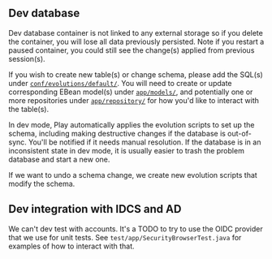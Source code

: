 ## Dev database

Dev database container is not linked to any external storage so if you delete the container, you will lose all data previously persisted.
Note if you restart a paused container, you could still see the change(s) applied from previous session(s).

If you wish to create new table(s) or change schema, please add the SQL(s) under [`conf/evolutions/default/`](https://github.com/seattle-uat/civiform/tree/main/universal-application-tool-0.0.1/conf/evolutions/default).
You will need to create or update corresponding EBean model(s) under [`app/models/`](https://github.com/seattle-uat/civiform/tree/main/universal-application-tool-0.0.1/app/models), and potentially one or more repositories under [`app/repository/`](https://github.com/seattle-uat/civiform/tree/main/universal-application-tool-0.0.1/app/repository) for how you'd like to interact with the table(s).

In dev mode, Play automatically applies the evolution scripts to set up the schema, including making destructive changes if the database is out-of-sync.  You'll be notified if it needs manual resolution.
If the database is in an inconsistent state in dev mode, it is usually easier to trash the problem database and start a new one.

If we want to undo a schema change, we create new evolution scripts that modify the schema.

## Dev integration with IDCS and AD

We can't dev test with accounts.  It's a TODO to try to use the OIDC provider that we use for unit tests.  See `test/app/SecurityBrowserTest.java` for examples of how to interact with that.
